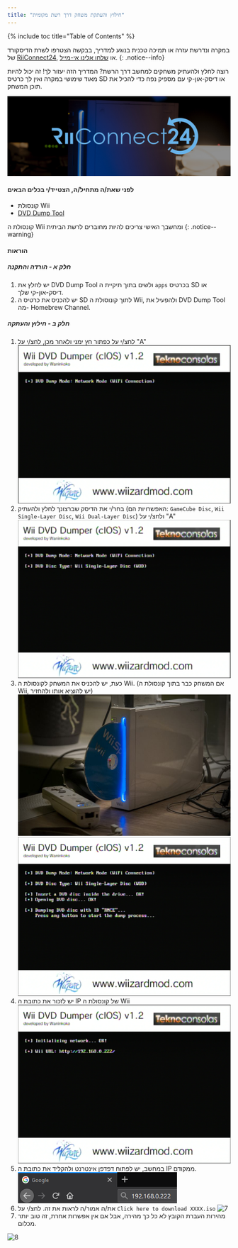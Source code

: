 ```yaml
---
title: "חילוץ והעתקת משחק דרך רשת מקומית"
---
```


{% include toc title="Table of Contents" %}

במקרה ונדרשת עזרה או תמיכה טכנית בנוגע למדריך, בבקשה הצטרפו לשרת הדיסקורד של [ RiiConnect24](https://discord.gg/b4Y7jfD), או [שלחו אלינו אי-מייל](mailto:support@riiconnect24.net).
{: .notice--info}

רוצה לחלץ ולהעתיק משחקים למחשב דרך הרשת? המדריך הזה יעזור לך! זה יכול להיות מאוד שימושי במקרה ואין לך כרטיס SD או דיסק-און-קי עם מספיק נפח כדי להכיל את תוכן המשחק.

![RiiConnect24 Logo](/images/WiiRC24Logo.jpg)

#### לפני שאת/ה מתחיל/ה, הצטייד/י בכלים הבאים

* קונסולת Wii
* [DVD Dump Tool](/assets/files/DVDDumpTool.zip)

קונסולת ה Wii ומחשבך האישי צריכים להיות מחוברים לרשת הביתית
{: .notice--warning}

#### הוראות

##### חלק א - הורדה והתקנה

1. יש לחלץ את DVD Dump Tool ולשים בתוך תיקיית ה `apps` בכרטיס SD או דיסק-און-קי שלך.
1. יש להכניס את כרטיס ה SD לתוך קונוסולת ה Wii, ולהפעיל את DVD Dump Tool מה- Homebrew Channel.

##### חלק ב - חילוץ והעתקה

1. לחצ/י על כפתור חץ ימני ולאחר מכן, לחצ/י על "A" ![2](/images/DumpDiscs_LAN/2.png)
1. בחר/י את הדיסק שברצונך לחלץ ולהעתיק (האפשרויות הם: `GameCube Disc`, `Wii Single-Layer Disc`, `Wii Dual-Layer Disc`) ולחצ/י על "A" ![3](/images/DumpDiscs_LAN/3.png)
1. כעת, יש להכניס את המשחק לקונסולת ה Wii. (אם המשחק כבר בתוך קונסולת ה Wii, יש להוציא אותו ולהחזיר) ![InsertTheDisc](/images/DumpDiscs_LAN/insertthedisc.jpg) ![4](/images/DumpDiscs_LAN/4.png)
1. יש לזכור את כתובת ה IP של קונסולת ה Wii ![5](/images/DumpDiscs_LAN/5.png)
1. במחשב, יש לפתוח דפדפן אינטרנט ולהקליד את כתובת ה IP ממקודם. ![6](/images/DumpDiscs_LAN/6.png)
1. את/ה אמור/ה לראות את זה. לחצ/י על `Click here to download XXXX.iso` ![7](/images/DumpDiscs_LAN/7.jpg)
1. מהירות העברת הקובץ לא כל כך מהירה, אבל אם אין אפשרות אחרת, זה טוב יותר מכלום.

![8](/images/DumpDiscs_LAN/8.PNG)

